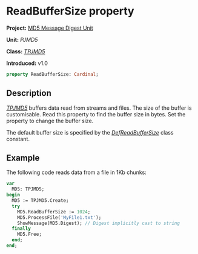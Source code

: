 # ReadBufferSize property

**Project:** [MD5 Message Digest Unit](../API.md)

**Unit:** _PJMD5_

**Class:** [_TPJMD5_](./TPJMD5.md)

**Introduced:** v1.0

```pascal
property ReadBufferSize: Cardinal;
```

## Description

[_TPJMD5_](./TPJMD5.md) buffers data read from streams and files. The size of the buffer is customisable. Read this property to find the buffer size in bytes. Set the property to change the buffer size.

The default buffer size is specified by the [_DefReadBufferSize_](./TPJMD5-DefReadBufferSize.md) class constant.

## Example

The following code reads data from a file in 1Kb chunks:

```pascal
var
  MD5: TPJMD5;
begin
  MD5 := TPJMD5.Create;
  try
    MD5.ReadBufferSize := 1024;
    MD5.ProcessFile('MyFile1.txt');
    ShowMessage(MD5.Digest); // Digest implicitly cast to string
  finally
    MD5.Free;
  end;
end;
```
